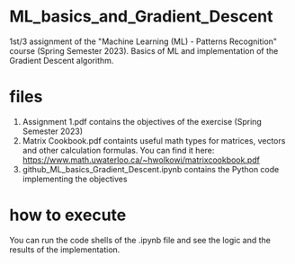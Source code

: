 # ML_basics_and_Gradient_Descent
1st/3 assignment of the "Machine Learning (ML) - Patterns Recognition" course (Spring Semester 2023). Basics of ML and implementation of the Gradient Descent algorithm.

# files
1) Assignment 1.pdf contains the objectives of the exercise (Spring Semester 2023)
2) Matrix Cookbook.pdf containts useful math types for matrices, vectors and other calculation formulas.
   You can find it here: https://www.math.uwaterloo.ca/~hwolkowi/matrixcookbook.pdf
3) github_ML_basics_Gradient_Descent.ipynb contains the Python code implementing the objectives

# how to execute
You can run the code shells of the .ipynb file and see the logic and the results of the implementation.

